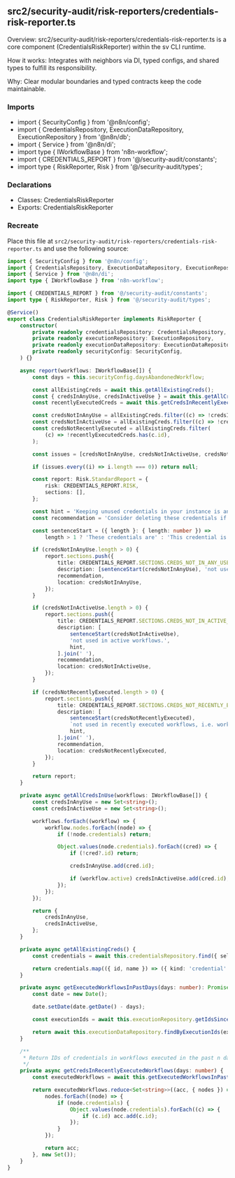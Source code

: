 ## src2/security-audit/risk-reporters/credentials-risk-reporter.ts

Overview: src2/security-audit/risk-reporters/credentials-risk-reporter.ts is a core component (CredentialsRiskReporter) within the sv CLI runtime.

How it works: Integrates with neighbors via DI, typed configs, and shared types to fulfill its responsibility.

Why: Clear modular boundaries and typed contracts keep the code maintainable.

### Imports

- import { SecurityConfig } from '@n8n/config';
- import { CredentialsRepository, ExecutionDataRepository, ExecutionRepository } from '@n8n/db';
- import { Service } from '@n8n/di';
- import type { IWorkflowBase } from 'n8n-workflow';
- import { CREDENTIALS_REPORT } from '@/security-audit/constants';
- import type { RiskReporter, Risk } from '@/security-audit/types';

### Declarations

- Classes: CredentialsRiskReporter
- Exports: CredentialsRiskReporter

### Recreate

Place this file at `src2/security-audit/risk-reporters/credentials-risk-reporter.ts` and use the following source:

```ts
import { SecurityConfig } from '@n8n/config';
import { CredentialsRepository, ExecutionDataRepository, ExecutionRepository } from '@n8n/db';
import { Service } from '@n8n/di';
import type { IWorkflowBase } from 'n8n-workflow';

import { CREDENTIALS_REPORT } from '@/security-audit/constants';
import type { RiskReporter, Risk } from '@/security-audit/types';

@Service()
export class CredentialsRiskReporter implements RiskReporter {
	constructor(
		private readonly credentialsRepository: CredentialsRepository,
		private readonly executionRepository: ExecutionRepository,
		private readonly executionDataRepository: ExecutionDataRepository,
		private readonly securityConfig: SecurityConfig,
	) {}

	async report(workflows: IWorkflowBase[]) {
		const days = this.securityConfig.daysAbandonedWorkflow;

		const allExistingCreds = await this.getAllExistingCreds();
		const { credsInAnyUse, credsInActiveUse } = await this.getAllCredsInUse(workflows);
		const recentlyExecutedCreds = await this.getCredsInRecentlyExecutedWorkflows(days);

		const credsNotInAnyUse = allExistingCreds.filter((c) => !credsInAnyUse.has(c.id));
		const credsNotInActiveUse = allExistingCreds.filter((c) => !credsInActiveUse.has(c.id));
		const credsNotRecentlyExecuted = allExistingCreds.filter(
			(c) => !recentlyExecutedCreds.has(c.id),
		);

		const issues = [credsNotInAnyUse, credsNotInActiveUse, credsNotRecentlyExecuted];

		if (issues.every((i) => i.length === 0)) return null;

		const report: Risk.StandardReport = {
			risk: CREDENTIALS_REPORT.RISK,
			sections: [],
		};

		const hint = 'Keeping unused credentials in your instance is an unneeded security risk.';
		const recommendation = 'Consider deleting these credentials if you no longer need them.';

		const sentenceStart = ({ length }: { length: number }) =>
			length > 1 ? 'These credentials are' : 'This credential is';

		if (credsNotInAnyUse.length > 0) {
			report.sections.push({
				title: CREDENTIALS_REPORT.SECTIONS.CREDS_NOT_IN_ANY_USE,
				description: [sentenceStart(credsNotInAnyUse), 'not used in any workflow.', hint].join(' '),
				recommendation,
				location: credsNotInAnyUse,
			});
		}

		if (credsNotInActiveUse.length > 0) {
			report.sections.push({
				title: CREDENTIALS_REPORT.SECTIONS.CREDS_NOT_IN_ACTIVE_USE,
				description: [
					sentenceStart(credsNotInActiveUse),
					'not used in active workflows.',
					hint,
				].join(' '),
				recommendation,
				location: credsNotInActiveUse,
			});
		}

		if (credsNotRecentlyExecuted.length > 0) {
			report.sections.push({
				title: CREDENTIALS_REPORT.SECTIONS.CREDS_NOT_RECENTLY_EXECUTED,
				description: [
					sentenceStart(credsNotRecentlyExecuted),
					`not used in recently executed workflows, i.e. workflows executed in the past ${days} days.`,
					hint,
				].join(' '),
				recommendation,
				location: credsNotRecentlyExecuted,
			});
		}

		return report;
	}

	private async getAllCredsInUse(workflows: IWorkflowBase[]) {
		const credsInAnyUse = new Set<string>();
		const credsInActiveUse = new Set<string>();

		workflows.forEach((workflow) => {
			workflow.nodes.forEach((node) => {
				if (!node.credentials) return;

				Object.values(node.credentials).forEach((cred) => {
					if (!cred?.id) return;

					credsInAnyUse.add(cred.id);

					if (workflow.active) credsInActiveUse.add(cred.id);
				});
			});
		});

		return {
			credsInAnyUse,
			credsInActiveUse,
		};
	}

	private async getAllExistingCreds() {
		const credentials = await this.credentialsRepository.find({ select: ['id', 'name'] });

		return credentials.map(({ id, name }) => ({ kind: 'credential' as const, id, name }));
	}

	private async getExecutedWorkflowsInPastDays(days: number): Promise<IWorkflowBase[]> {
		const date = new Date();

		date.setDate(date.getDate() - days);

		const executionIds = await this.executionRepository.getIdsSince(date);

		return await this.executionDataRepository.findByExecutionIds(executionIds);
	}

	/**
	 * Return IDs of credentials in workflows executed in the past n days.
	 */
	private async getCredsInRecentlyExecutedWorkflows(days: number) {
		const executedWorkflows = await this.getExecutedWorkflowsInPastDays(days);

		return executedWorkflows.reduce<Set<string>>((acc, { nodes }) => {
			nodes.forEach((node) => {
				if (node.credentials) {
					Object.values(node.credentials).forEach((c) => {
						if (c.id) acc.add(c.id);
					});
				}
			});

			return acc;
		}, new Set());
	}
}

```
